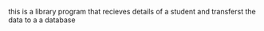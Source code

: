 this is a library program that recieves details of a student and transferst the data to a a database
